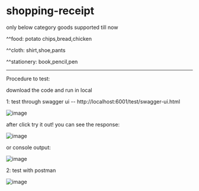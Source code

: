 # shopping-receipt

only below category goods supported till now

^^food:
    potato chips,bread,chicken
    
^^cloth:
    shirt,shoe,pants
    
^^stationery:
    book,pencil,pen

*********
Procedure to test:

download the code and run in local

1:
test through swagger ui -- http://localhost:6001/test/swagger-ui.html

![image](https://user-images.githubusercontent.com/22140333/134767883-493bee50-a9f7-49c9-a020-b4429ec89c98.png)

after click try it out! you can see the response:

![image](https://user-images.githubusercontent.com/22140333/134767888-a369dad9-c105-4a36-9290-6f2cb8a29c14.png)

or console output:

![image](https://user-images.githubusercontent.com/22140333/134767995-8298ae59-dae5-4a10-9945-af692f15e917.png)


2:
test with postman

![image](https://user-images.githubusercontent.com/22140333/134768039-c255cdf8-16aa-40f3-8c75-4cf59fcfc35e.png)


